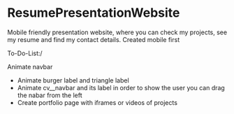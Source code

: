 # ResumePresentationWebsite

Mobile friendly presentation website, where you can check my projects, see my resume and find my contact details.
Created mobile first

To-Do-List:/

Animate navbar
- Animate burger label and triangle label
- Animate cv__navbar and its label in order to show the user you can drag the nabar from the left
- Create portfolio page with iframes or videos of projects
